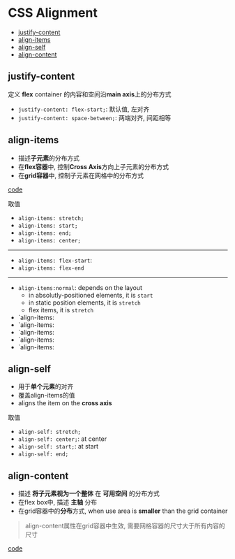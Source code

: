# CSS Alignment

- [justify-content](#justify-content)
- [align-items](#align-items)
- [align-self](#align-self)
- [align-content](#align-content)

## justify-content

定义 **flex** container 的内容和空间沿**main axis**上的分布方式

- `justify-content: flex-start;`: 默认值, 左对齐
- `justify-content: space-between;`: 两端对齐, 间距相等

## align-items

- 描述**子元素**的分布方式
- 在**flex容器**中, 控制**Cross Axis**方向上子元素的分布方式
- 在**grid容器**中, 控制子元素在网格中的分布方式

[code](css-align.md)

取值

- `align-items: stretch;`
- `align-items: start;`
- `align-items: end;`
- `align-items: center;`

---

- `align-items: flex-start`:
- `align-items: flex-end`

___

- `align-items:normal`: depends on the layout
  - in absolutly-positioned elements, it is `start`
  - in static position elements, it is `stretch`
  - flex items, it is `stretch`
- `align-items:
- `align-items:
- `align-items:
- `align-items:
- `align-items:

## align-self

- 用于**单个元素**的对齐
- 覆盖align-items的值
- aligns the item on the **cross axis**

取值

- `align-self: stretch;`
- `align-self: center;`: at center
- `align-self: start;`: at start
- `align-self: end;`

## align-content

- 描述 **将子元素视为一个整体** 在 **可用空间** 的分布方式
- 在flex box中, 描述 **主轴** 分布
- 在grid容器中的**分布**方式, when use area is **smaller** than the grid container

> align-content属性在grid容器中生效, 需要网格容器的尺寸大于所有内容的尺寸

[code](css-align.md)
